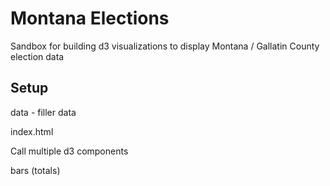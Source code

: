 # Montana Elections

Sandbox for building d3 visualizations to display Montana / Gallatin County election data

## Setup

data - filler data

index.html

Call multiple d3 components

bars (totals)
